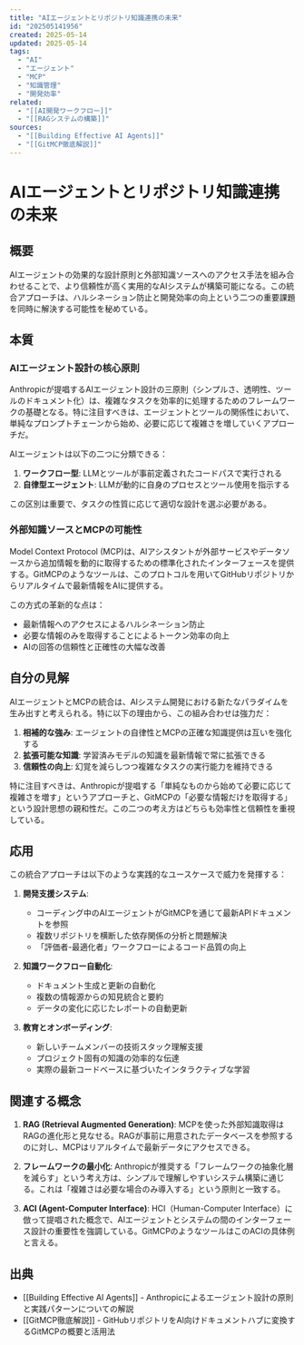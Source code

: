 ```yaml
---
title: "AIエージェントとリポジトリ知識連携の未来"
id: "202505141956"
created: 2025-05-14
updated: 2025-05-14
tags:
  - "AI"
  - "エージェント"
  - "MCP"
  - "知識管理"
  - "開発効率"
related:
  - "[[AI開発ワークフロー]]"
  - "[[RAGシステムの構築]]"
sources:
  - "[[Building Effective AI Agents]]"
  - "[[GitMCP徹底解説]]"
---
```


# AIエージェントとリポジトリ知識連携の未来

## 概要

AIエージェントの効果的な設計原則と外部知識ソースへのアクセス手法を組み合わせることで、より信頼性が高く実用的なAIシステムが構築可能になる。この統合アプローチは、ハルシネーション防止と開発効率の向上という二つの重要課題を同時に解決する可能性を秘めている。

## 本質

### AIエージェント設計の核心原則

Anthropicが提唱するAIエージェント設計の三原則（シンプルさ、透明性、ツールのドキュメント化）は、複雑なタスクを効率的に処理するためのフレームワークの基礎となる。特に注目すべきは、エージェントとツールの関係性において、単純なプロンプトチェーンから始め、必要に応じて複雑さを増していくアプローチだ。

AIエージェントは以下の二つに分類できる：

1. **ワークフロー型**: LLMとツールが事前定義されたコードパスで実行される
2. **自律型エージェント**: LLMが動的に自身のプロセスとツール使用を指示する

この区別は重要で、タスクの性質に応じて適切な設計を選ぶ必要がある。

### 外部知識ソースとMCPの可能性

Model Context Protocol (MCP)は、AIアシスタントが外部サービスやデータソースから追加情報を動的に取得するための標準化されたインターフェースを提供する。GitMCPのようなツールは、このプロトコルを用いてGitHubリポジトリからリアルタイムで最新情報をAIに提供する。

この方式の革新的な点は：

- 最新情報へのアクセスによるハルシネーション防止
- 必要な情報のみを取得することによるトークン効率の向上
- AIの回答の信頼性と正確性の大幅な改善

## 自分の見解

AIエージェントとMCPの統合は、AIシステム開発における新たなパラダイムを生み出すと考えられる。特に以下の理由から、この組み合わせは強力だ：

1. **相補的な強み**: エージェントの自律性とMCPの正確な知識提供は互いを強化する
2. **拡張可能な知識**: 学習済みモデルの知識を最新情報で常に拡張できる
3. **信頼性の向上**: 幻覚を減らしつつ複雑なタスクの実行能力を維持できる

特に注目すべきは、Anthropicが提唱する「単純なものから始めて必要に応じて複雑さを増す」というアプローチと、GitMCPの「必要な情報だけを取得する」という設計思想の親和性だ。この二つの考え方はどちらも効率性と信頼性を重視している。

## 応用

この統合アプローチは以下のような実践的なユースケースで威力を発揮する：

1. **開発支援システム**:

   - コーディング中のAIエージェントがGitMCPを通じて最新APIドキュメントを参照
   - 複数リポジトリを横断した依存関係の分析と問題解決
   - 「評価者-最適化者」ワークフローによるコード品質の向上

2. **知識ワークフロー自動化**:

   - ドキュメント生成と更新の自動化
   - 複数の情報源からの知見統合と要約
   - データの変化に応じたレポートの自動更新

3. **教育とオンボーディング**:
   - 新しいチームメンバーの技術スタック理解支援
   - プロジェクト固有の知識の効率的な伝達
   - 実際の最新コードベースに基づいたインタラクティブな学習

## 関連する概念

1. **RAG (Retrieval Augmented Generation)**:
   MCPを使った外部知識取得はRAGの進化形と見なせる。RAGが事前に用意されたデータベースを参照するのに対し、MCPはリアルタイムで最新データにアクセスできる。

2. **フレームワークの最小化**:
   Anthropicが推奨する「フレームワークの抽象化層を減らす」という考え方は、シンプルで理解しやすいシステム構築に通じる。これは「複雑さは必要な場合のみ導入する」という原則と一致する。

3. **ACI (Agent-Computer Interface)**:
   HCI（Human-Computer Interface）に倣って提唱された概念で、AIエージェントとシステムの間のインターフェース設計の重要性を強調している。GitMCPのようなツールはこのACIの具体例と言える。

## 出典

- [[Building Effective AI Agents]] - Anthropicによるエージェント設計の原則と実践パターンについての解説
- [[GitMCP徹底解説]] - GitHubリポジトリをAI向けドキュメントハブに変換するGitMCPの概要と活用法
